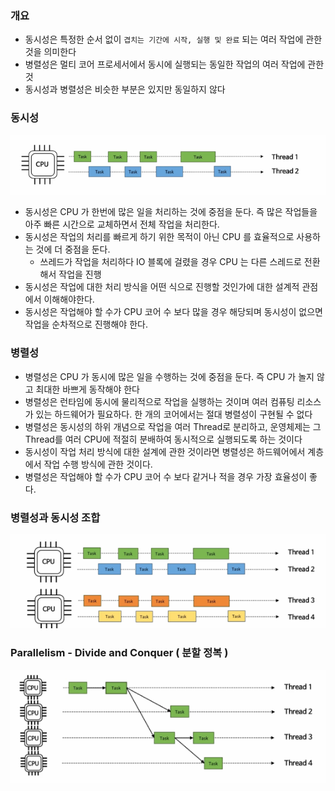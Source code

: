 ### 개요
- 동시성은 특정한 순서 없이 `겹치는 기간에 시작, 실행 및 완료` 되는 여러 작업에 관한 것을 의미한다
- 병렬성은 멀티 코어 프로세서에서 동시에 실행되는 동일한 작업의 여러 작업에 관한 것
- 동시성과 병렬성은 비슷한 부분은 있지만 동일하지 않다

### 동시성
![img_3.png](img_3.png)
- 동시성은 CPU 가 한번에 많은 일을 처리하는 것에 중점을 둔다. 즉 많은 작업들을 아주 빠른 시간으로 교체하면서 전체 작업을 처리한다.
- 동시성은 작업의 처리를 빠르게 하기 위한 목적이 아닌 CPU 를 효율적으로 사용하는 것에 더 중점을 둔다.
  - 쓰레드가 작업을 처리하다 IO 블록에 걸렸을 경우 CPU 는 다른 스레드로 전환해서 작업을 진행
- 동시성은 작업에 대한 처리 방식을 어떤 식으로 진행할 것인가에 대한 설계적 관점에서 이해해야한다.
- 동시성은 작업해야 할 수가 CPU 코어 수 보다 많을 경우 해당되며 동시성이 없으면 작업을 순차적으로 진행해야 한다.

### 병렬성
- 병렬성은 CPU 가 동시에 많은 일을 수행하는 것에 중점을 둔다. 즉 CPU 가 놀지 않고 최대한 바쁘게 동작해야 한다
- 병렬성은 런타임에 동시에 물리적으로 작업을 실행하는 것이며 여러 컴퓨팅 리소스가 있는 하드웨어가 필요하다. 한 개의 코어에서는 절대 병렬성이 구현될 수 없다
- 병렬성은 동시성의 하위 개념으로 작업을 여러 Thread로 분리하고, 운영체제는 그 Thread를 여러 CPU에 적절히 분배하여 동시적으로 실행되도록 하는 것이다 
- 동시성이 작업 처리 방식에 대한 설계에 관한 것이라면 병렬성은 하드웨어에서 계층에서 작업 수행 방식에 관한 것이다. 
- 병렬성은 작업해야 할 수가 CPU 코어 수 보다 같거나 적을 경우 가장 효율성이 좋다.

### 병렬성과 동시성 조합
![img_4.png](img_4.png)


### Parallelism - Divide and Conquer ( 분할 정복 )
![img_5.png](img_5.png)